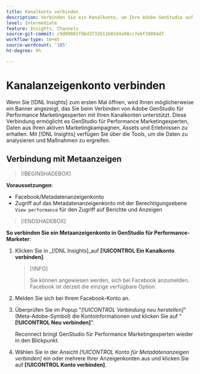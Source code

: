 ```yaml
---
title: Kanalkonto verbinden
description: Verbinden Sie ein Kanalkonto, um Ihre Adobe GenStudio auf Marketingkampagnen und die Asset-Leistung von Performance Marketingexperten zu überwachen.
level: Intermediate
feature: Insights, Channels
source-git-commit: c9d09801f0bd3732611b01d4a98cc7ebf38884d7
workflow-type: tm+mt
source-wordcount: '185'
ht-degree: 0%

---
```



# Kanalanzeigenkonto verbinden

Wenn Sie [!DNL Insights] zum ersten Mal öffnen, wird Ihnen möglicherweise ein Banner angezeigt, das Sie beim Verbinden von Adobe GenStudio für Performance Marketingexperten mit Ihren Kanalkonten unterstützt. Diese Verbindung ermöglicht es GenStudio für Performance Marketingexperten, Daten aus Ihren aktiven Marketingkampagnen, Assets und Erlebnissen zu erhalten. Mit [!DNL Insights] verfügen Sie über die Tools, um die Daten zu analysieren und Maßnahmen zu ergreifen.
<!-- May need some assurance here that their data is safe. -->

## Verbindung mit Metaanzeigen

>[!BEGINSHADEBOX]

**Voraussetzungen**:

- Facebook/Metadatenanzeigenkonto
- Zugriff auf das Metadatenanzeigenkonto mit der Berechtigungsebene `View performance` für den Zugriff auf Berichte und Anzeigen

>[!ENDSHADEBOX]

**So verbinden Sie ein Metaanzeigenkonto in GenStudio für Performance-Marketer**:

1. Klicken Sie in _[!DNL Insights]_auf **[!UICONTROL Ein Kanalkonto verbinden]**.

   >[!INFO]
   >
   >Sie können angewiesen werden, sich bei Facebook anzumelden. Facebook ist derzeit die einzige verfügbare Option.

1. Melden Sie sich bei Ihrem Facebook-Konto an.

1. Überprüfen Sie im Popup &quot;_[!UICONTROL Verbindung neu herstellen]_&quot;(Meta-Adobe-Symbol) die Kontoinformationen und klicken Sie auf &quot;**[!UICONTROL Neu verbinden]**&quot;.

   Reconnect bringt GenStudio für Performance Marketingexperten wieder in den Blickpunkt.

1. Wählen Sie in der Ansicht _[!UICONTROL Konto für Metadatenanzeigen verbinden]_ ein oder mehrere Ihrer Anzeigenkonten aus und klicken Sie auf **[!UICONTROL Konto verbinden]**.
<!--
>[!INFO]
>
>You may receive an error if you previously enrolled the channel account with GenStudio for Performance Marketers.

The new user experience shows a banner to connect an account. There is not option to connect yet after you have one connection.
-->

